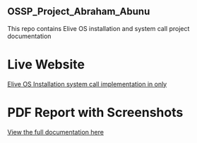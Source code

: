 ## OSSP_Project_Abraham_Abunu
This repo contains Elive OS installation and system call project documentation

# Live Website  
[Elive OS Installation system call implementation in only](https://ababu1212.github.io/OSSP_Project_Abraham_Abunu/)
# PDF Report with Screenshots  
[View the full documentation here](https://github.com/Ababu1212/OSSP_Project_Abraham_Abunu/blob/main/OSSP_Individual_Abraham_Abunu_BDU1600595_A.pdf)
